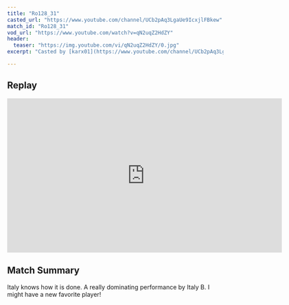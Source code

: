 ```yaml
---
title: "Ro128_31"
casted_url: "https://www.youtube.com/channel/UCb2pAq3LgaUe9IcxjlFBkew"
match_id: "Ro128_31"
vod_url: "https://www.youtube.com/watch?v=qN2uqZ2HdZY"
header:
  teaser: "https://img.youtube.com/vi/qN2uqZ2HdZY/0.jpg"
excerpt: "Casted by [karx01](https://www.youtube.com/channel/UCb2pAq3LgaUe9IcxjlFBkew)"

---
```

## Replay

<iframe id="ytplayer" type="text/html" width="640" height="360" class="post-cover"
    src="https://www.youtube.com/embed/qN2uqZ2HdZY?autoplay=1&origin=http://2v2wc.netlify.app&modestbranding=1&rel=0"
    frameborder="0"></iframe>

## Match Summary

Italy knows how it is done. A really dominating performance by Italy B. I might have a new favorite player!